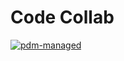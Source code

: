 # Code Collab

[![pdm-managed](https://img.shields.io/badge/pdm-managed-blueviolet)](https://pdm-project.org)
